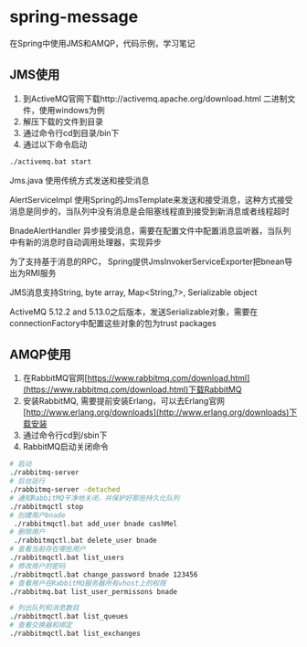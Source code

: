 # spring-message
在Spring中使用JMS和AMQP，代码示例，学习笔记

## JMS使用
1. 到ActiveMQ官网下载http://activemq.apache.org/download.html 二进制文件，使用windows为例
2. 解压下载的文件到目录
3. 通过命令行cd到目录/bin下
4. 通过以下命令启动
```bash
./activemq.bat start
```

Jms.java 使用传统方式发送和接受消息

AlertServiceImpl 使用Spring的JmsTemplate来发送和接受消息，这种方式接受消息是同步的，当队列中没有消息是会阻塞线程直到接受到新消息或者线程超时

BnadeAlertHandler 异步接受消息，需要在配置文件中配置消息监听器，当队列中有新的消息时自动调用处理器，实现异步

为了支持基于消息的RPC， Spring提供JmsInvokerServiceExporter把bnean导出为RMI服务

JMS消息支持String, byte array, Map<String,?>, Serializable object

ActiveMQ 5.12.2 and 5.13.0之后版本，发送Serializable对象，需要在connectionFactory中配置这些对象的包为trust packages

## AMQP使用
1. 在RabbitMQ官网[https://www.rabbitmq.com/download.html](https://www.rabbitmq.com/download.html)下载RabbitMQ
2. 安装RabbitMQ, 需要提前安装Erlang，可以去Erlang官网[http://www.erlang.org/downloads](http://www.erlang.org/downloads)下载安装
3. 通过命令行cd到/sbin下
4. RabbitMQ启动关闭命令
```bash
# 启动
./rabbitmq-server
# 后台运行
./rabbitmq-server -detached
# 通知RabbitMQ干净地关闭，并保护好那些持久化队列
./rabbitmqctl stop
# 创建用户bnade
 ./rabbitmqctl.bat add_user bnade cashMel
# 删除用户
 ./rabbitmqctl.bat delete_user bnade
# 查看当前存在哪些用户
./rabbitmqctl.bat list_users
# 修改用户的密码
./rabbitmqctl.bat change_password bnade 123456
# 查看用户在RabbitMQ服务器所有vhost上的权限
./rabbitmq.bat list_user_permissons bnade

# 列出队列和消息数目
./rabbitmqctl.bat list_queues
# 查看交换器和绑定
./rabbitmqctl.bat list_exchanges
```